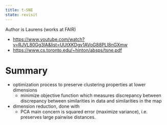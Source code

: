 ```yaml
---
title: t-SNE
state: revisit
---
```


Author is Laurens (works at FAIR)

- https://www.youtube.com/watch?v=RJVL80Gg3lA&list=UUtXKDgv1AVoG88PLl8nGXmw
- https://www.cs.toronto.edu/~hinton/absps/tsne.pdf

# Summary

- optimization process to preserve clustering properties at lower dimensions
    - minimize objective function which measures discrepancy between discrepancy between similarities in data and similarities in the map
- dimension reduction, done with
    - PCA main concern is squared error (maximize variance), i.e. preserves large pairwise distances.


